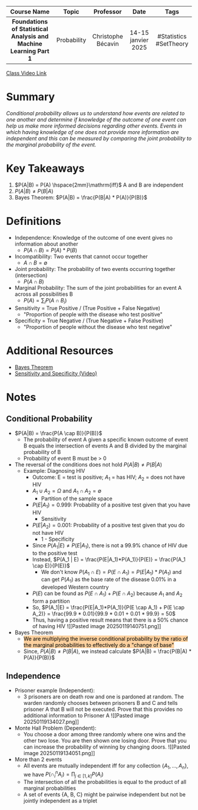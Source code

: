 |                             Course Name                             |    Topic    |     Professor      |        Date        |          Tags          |
| :-----------------------------------------------------------------: | :---------: | :----------------: | :----------------: | :--------------------: |
| **Foundations of Statistical Analysis and Machine Learning Part 1** | Probability | Christophe Bécavin | 14-15 janvier 2025 | #Statistics #SetTheory |

[Class Video Link](https://dstisas-my.sharepoint.com/personal/johnny_najjar_dsti_institute/_layouts/15/stream.aspx?id=%2Fpersonal%2Fjohnny%5Fnajjar%5Fdsti%5Finstitute%2FDocuments%2FRecordings%281%29%2FA24%20%2D%20Common%20Link%20%2D%20DS%2DDE%2DDA%2D20250114%5F095131%2DMeeting%20Recording%201%2Emp4&ga=1&referrer=StreamWebApp%2EWeb&referrerScenario=AddressBarCopied%2Eview%2Eb0f1ed8c%2D56ad%2D47f3%2D8945%2D9e7c7c39a16f)

# Summary
*Conditional probability allows us to understand how events are related to one another and determine if knowledge of the outcome of one event can help us make more informed decisions regarding other events. Events in which having knowledge of one does not provide more information are independent and this can be measured by comparing the joint probability to the marginal probability of the event.*

# Key Takeaways
1. $P(A|B) = P(A) \hspace{2mm}\mathrm{iff}$ A and B are independent
2. $P(A|B) \ne P(B|A)$
3. Bayes Theorem: $P(A|B) = \frac{P(B|A) * P(A)}{P(B)}$
# Definitions
- Independence: Knowledge of the outcome of one event gives no information about another
	- $P(A \cap B) = P(A) * P(B)$
- Incompatibility: Two events that cannot occur together
	- $A \cap B = \emptyset$
- Joint probability: The probability of two events occurring together (intersection)
	- $P(A \cap B)$
- Marginal Probability: The sum of the joint probabilities for an event A across all possibilities B
	- $P(A) = \sum_i P(A \cap B_i)$
- Sensitivity = True Positive / (True Positive + False Negative)
	- "Proportion of people with the disease who test positive"
- Specificity = True Negative / (True Negative + False Positive)
	- "Proportion of people without the disease who test negative"

# Additional Resources
- [Bayes Theorem](https://www.geeksforgeeks.org/bayes-theorem/)
- [Sensitivity and Specificity (Video)](https://www.youtube.com/watch?v=psELBu7muNY)

# Notes
## Conditional Probability
- $P(A|B) = \frac{P(A \cap B)}{P(B)}$
	- The probability of event A given a specific known outcome of event B equals the intersection of events A and B divided by the marginal probability of B
	- Probability of event B must be > 0
- The reversal of the conditions does not hold $P(A|B) \ne P(B|A)$
	- Example: Diagnosing HIV
		- Outcome: E = test is positive; $A_1$ = has HIV; $A_2$ = does not have HIV
		- $A_1 \cup A_2 = \Omega$ and $A_1 \cap A_2 = \emptyset$
			- Partition of the sample space
		- $P(E|A_1) = 0.999$: Probability of a positive test given that you have HIV
			- Sensitivity
		- $P(E|A_2) = 0.001$: Probability of a positive test given that you do not have HIV
			- 1 - Specificity
		- Since $P(A_1|E) \ne P(E|A_1)$, there is not a 99.9% chance of HIV due to the positive test
		- Instead, $P(A_1 | E) = \frac{P(E|A_1)*P(A_1)}{P(E)} = \frac{P(A_1 \cap E)}{P(E)}$
			- We don't know $P(A_1 \cap E) = P(E \cap A_1) = P(E|A_1)*P(A_1)$ and can get $P(A_1)$ as the base rate of the disease 0.01% in a developed Western country
		- $P(E)$ can be found as $P(E \cap A_1) + P(E \cap A_2)$ because $A_1$ and $A_2$ form a partition
		- So, $P(A_1|E) = \frac{P(E|A_1)*P(A_1)}{P(E \cap A_1) + P(E \cap A_2)} = \frac{99.9 * 0.01}{99.9 * 0.01 + 0.01 * 99.9} = 50$
		- Thus, having a positive result means that there is a 50% chance of having HIV
		 ![[Pasted image 20250119140751.png]]
- Bayes Theorem
	- <mark style="background: #FFB86CA6;">We are multiplying the inverse conditional probability by the ratio of the marginal probabilities to effectively do a "change of base"</mark>
	- Since, $P(A|B) \ne P(B|A)$, we instead calculate $P(A|B) = \frac{P(B|A) * P(A)}{P(B)}$
## Independence
- Prisoner example (Independent):
	- 3 prisoners are on death row and one is pardoned at random. The warden randomly chooses between prisoners B and C and tells prisoner A that B will not be executed. Prove that this provides no additional information to Prisoner A
	 ![[Pasted image 20250119134027.png]]
- Monte Hall Problem (Dependent):
	- You choose a door among three randomly where one wins and the other two lose. You are then shown one losing door. Prove that you can increase the probability of winning by changing doors.
	 ![[Pasted image 20250119134051.png]]
- More than 2 events
	- All events are mutually independent iff for any collection {$A_1, ..., A_n$}, we have $P(\cap_i^n A_i) = \prod_{j\in[1,k]}P(A_i)$
	- The intersection of all the probabilities is equal to the product of all marginal probabilities
	- A set of events {A, B, C} might be pairwise independent but not be jointly independent as a triplet